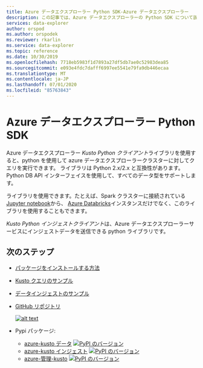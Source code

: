 ```yaml
---
title: Azure データエクスプローラー Python SDK-Azure データエクスプローラー
description: この記事では、Azure データエクスプローラーの Python SDK について説明します。
services: data-explorer
author: orspod
ms.author: orspodek
ms.reviewer: rkarlin
ms.service: data-explorer
ms.topic: reference
ms.date: 10/30/2019
ms.openlocfilehash: 7718eb5983f1d7893a27df5db7ae0c52983dea85
ms.sourcegitcommit: e093e4fdc7dafff6997ee5541e79fa9db446ecaa
ms.translationtype: MT
ms.contentlocale: ja-JP
ms.lasthandoff: 07/01/2020
ms.locfileid: "85763843"
---
```

# <a name="azure-data-explorer-python-sdk"></a>Azure データエクスプローラー Python SDK

Azure データエクスプローラー *Kusto Python クライアント*ライブラリを使用すると、python を使用して azure データエクスプローラークラスターに対してクエリを実行できます。 ライブラリは Python 2.x/2.x と互換性があります。 Python DB API インターフェイスを使用して、すべてのデータ型をサポートします。

ライブラリを使用できます。たとえば、Spark クラスターに接続されている[Jupyter notebook](https://jupyter.org/)から、 [Azure Databricks](https://azure.microsoft.com/services/databricks/)インスタンスだけでなく、このライブラリを使用することもできます。

*Kusto Python インジェストクライアント*は、Azure データエクスプローラーサービスにインジェストデータを送信できる python ライブラリです。

## <a name="next-steps"></a>次のステップ

* [パッケージをインストールする方法](https://github.com/Azure/azure-kusto-python#install)

* [Kusto クエリのサンプル](https://github.com/Azure/azure-kusto-python/blob/master/azure-kusto-data/tests/sample.py)

* [データインジェストのサンプル](https://github.com/Azure/azure-kusto-python/blob/master/azure-kusto-ingest/tests/sample.py)

* [GitHub リポジトリ](https://github.com/Azure/azure-kusto-python)

    [![alt text](https://travis-ci.org/Azure/azure-kusto-python.svg?branch=master "azure-kusto-python")](https://travis-ci.org/Azure/azure-kusto-python)

* Pypi パッケージ:

    * [azure-kusto データ](https://pypi.org/project/azure-kusto-data/) 
    [ ![ PyPI のバージョン](https://badge.fury.io/py/azure-kusto-data.svg)](https://badge.fury.io/py/azure-kusto-data)
    * [azure-kusto インジェスト](https://pypi.org/project/azure-kusto-ingest/) 
    [ ![ PyPI のバージョン](https://badge.fury.io/py/azure-kusto-ingest.svg)](https://badge.fury.io/py/azure-kusto-ingest)
    * [azure-管理-kusto](https://pypi.org/project/azure-mgmt-kusto/) 
    [ ![ PyPI のバージョン](https://badge.fury.io/py/azure-mgmt-kusto.svg)](https://badge.fury.io/py/azure-mgmt-kusto)

